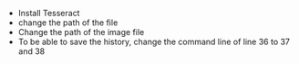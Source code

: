 - Install Tesseract
- change the path of the file
- Change the path of the image file
- To be able to save the history, change the command line of line 36 to 37 and 38
